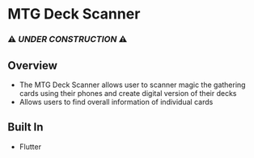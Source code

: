 # MTG Deck Scanner

### :warning: *UNDER CONSTRUCTION* :warning:

## Overview
- The MTG Deck Scanner allows user to scanner magic the gathering cards using their phones and create digital version of their decks
- Allows users to find overall information of individual cards

## Built In
- Flutter
